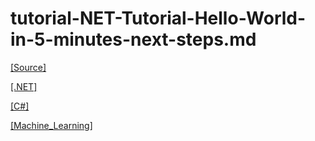 # tutorial-NET-Tutorial-Hello-World-in-5-minutes-next-steps.md

[[Source]](https://dotnet.microsoft.com/en-us/learn/dotnet/hello-world-tutorial/next)

[[.NET]](./tutorial-Build-NET-applications-with-C-sharp.md)

[[C#]](./tutorial-Write-your-first-code-using-C-#.md)

[[Machine_Learning]](https://dotnet.microsoft.com/en-us/learn/ml-dotnet/get-started-tutorial/intro?sdk-installed=true)
